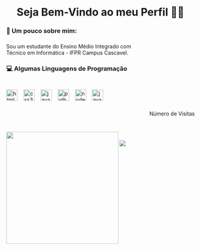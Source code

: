<h1 align="center">Seja Bem-Vindo ao meu Perfil 👋🏽</h1>

###

<h3 align="left">🥇  Um pouco sobre mim:</h3>

###

<p align="left">Sou um estudante do Ensino Médio Integrado com <br>Técnico em Informática - IFPR Campus Cascavel.</p>

###

<h3 align="left">💻 Algumas Linguagens de Programação</h3>

###

<br clear="both">

<div align="left">
  <img src="https://cdn.jsdelivr.net/gh/devicons/devicon/icons/html5/html5-original.svg" height="30" alt="html5 logo"  />
  <img width="8" />
  <img src="https://cdn.jsdelivr.net/gh/devicons/devicon/icons/css3/css3-original.svg" height="30" alt="css3 logo"  />
  <img width="8" />
  <img src="https://cdn.jsdelivr.net/gh/devicons/devicon/icons/javascript/javascript-original.svg" height="30" alt="javascript logo"  />
  <img width="8" />
  <img src="https://cdn.jsdelivr.net/gh/devicons/devicon/icons/python/python-original.svg" height="30" alt="python logo"  />
  <img width="8" />
  <img src="https://cdn.jsdelivr.net/gh/devicons/devicon/icons/nodejs/nodejs-original.svg" height="30" alt="nodejs logo"  />
  <img width="8" />
  <img src="https://cdn.jsdelivr.net/gh/devicons/devicon/icons/java/java-original.svg" height="30" alt="java logo"  />
</div>

###

<p align="right">Número de Visitas</p>

###

<br clear="both">

<img align="left" height="300" src="https://i.giphy.com/media/v1.Y2lkPTc5MGI3NjExdGhuZDltaGh0OXgxeG1uazV5dHY5dXg4bml5M2I4bmR6OWgzaWJhMiZlcD12MV9pbnRlcm5hbF9naWZfYnlfaWQmY3Q9Zw/w9wfZxg6RSqhq/giphy.gif"  />

###

<img align="left" src="https://profile-counter.glitch.me/DAlzinpro/count.svg?"  />

###
